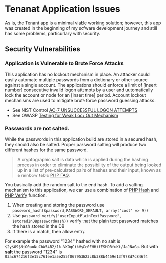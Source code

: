 # Tenanat Application Issues

As is, the Tenant app is a minimal viable working solution; however, this app was created in the beginning of my sofware development journey and still has some problems, particurlary with security.

## Security Vulnerabilities

### Application is Vulnerable to Brute Force Attacks

This application has no lockout mechanism in place. An attacker could easily automate multiple passwords from a dictionary or other source against a single account. The applications should enforce a limit of [insert number] consecutive invalid logon attempts by a user  and uutomatically lock the account or node for an [insert time]
period. Account lockout mechanisms are used to mitigate brute force password guessing attacks. 

- See NIST Control [AC-7 UNSUCCESSFUL LOGON ATTEMPTS](https://csrc.nist.gov/publications/detail/sp/800-53/rev-5/final)
- See OWASP [Testing for Weak Lock Out Mechanism](https://owasp.org/www-project-web-security-testing-guide/v41/4-Web_Application_Security_Testing/04-Authentication_Testing/03-Testing_for_Weak_Lock_Out_Mechanism)

### Passwords are not salted.

While the passwords in this application build are stored in a secured hash, they should also be salted. Proper password salting will produce two different hashes for the same password. 

> A cryptographic salt is data which is applied during the hashing process in order to eliminate the possibility of the output being looked up in a list of pre-calculated pairs of hashes and their input, known as a rainbow table [PHP FAQ](https://www.php.net/manual/en/faq.passwords.php). 

You basically add the random salt to the end hash. To add a salting mechanism to this application, we can use a combination of [PHP Hash](https://www.php.net/manual/en/function.password-hash.php) and [PHP Verify](https://www.php.net/manual/en/function.password-verify.php) function.

1. When creating and storing the password use `password_hash($password,PASSWORD_DEFAULT, array('cost' => 9))`
2. Use `password_verify('userInputPlainTextPassword', $storedInDBpasswordHash))` verify that the plain text password matches the hash stored in the DB
3. If there is a match, then allow entry.

For example the password "1234" hashed with no salt is `$2y$09$NiO0auNuCbW54B2/1k.VKOqCikVyCc0FHHifESHDRfuKt/JaJNaGa`. But with **salt** the password "1234" is `03ac674216f3e15c761ee1a5e255f067953623c8b388b4459e13f978d7c846f4`

